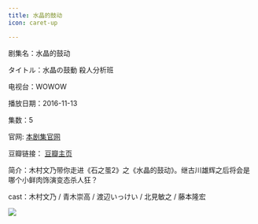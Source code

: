 ```yaml
---
title: 水晶的鼓动
icon: caret-up

---
```


剧集名：水晶的鼓动

タイトル：水晶の鼓動 殺人分析班

电视台：WOWOW

播放日期：2016-11-13

集数：5

官网: [本剧集官网](https://www.wowow.co.jp/detail/109482)

豆瓣链接： [豆瓣主页](https://movie.douban.com/subject/26857647/)


简介：木村文乃带你走进《石之茧2》之《水晶的鼓动》。继古川雄辉之后将会是哪个小鲜肉饰演变态杀人狂？ ​​​

cast：木村文乃 / 青木崇高 / 渡辺いっけい / 北見敏之 / 藤本隆宏

![](https://listpic.tsgsanjiao.com/2016/2016sjdgd.jpg)